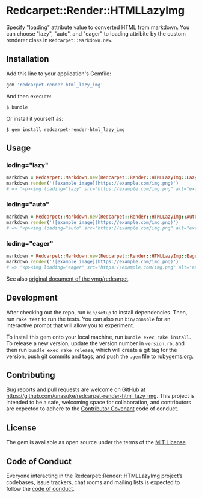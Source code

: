 # Redcarpet::Render::HTMLLazyImg

Specify "loading" attribute value to converted HTML from markdown.
You can choose "lazy", "auto", and "eager" to loading attribite by the custom renderer class in `Redcarpet::Markdown.new`.

## Installation

Add this line to your application's Gemfile:

```ruby
gem 'redcarpet-render-html_lazy_img'
```

And then execute:

```shell
$ bundle
```

Or install it yourself as:

```shell
$ gem install redcarpet-render-html_lazy_img
```

## Usage

### loding="lazy"
```ruby
markdown = Redcarpet::Markdown.new(Redcarpet::Render::HTMLLazyImg::Lazy)
markdown.render('![example image](https://example.com/img.png)')
# => '<p><img loading="lazy" src="https://example.com/img.png" alt="example image" /></p>'
```

### loding="auto"
```ruby
markdown = Redcarpet::Markdown.new(Redcarpet::Render::HTMLLazyImg::Auto)
markdown.render('![example image](https://example.com/img.png)')
# => '<p><img loading="auto" src="https://example.com/img.png" alt="example image" /></p>'
```

### loding="eager"
```ruby
markdown = Redcarpet::Markdown.new(Redcarpet::Render::HTMLLazyImg::Eager)
markdown.render('![example image](https://example.com/img.png)')
# => '<p><img loading="eager" src="https://example.com/img.png" alt="example image" /></p>'
```

See also [original document of the vmg/redcarpet](https://github.com/vmg/redcarpet#and-you-can-even-cook-your-own).

## Development

After checking out the repo, run `bin/setup` to install dependencies. Then, run `rake test` to run the tests. You can also run `bin/console` for an interactive prompt that will allow you to experiment.

To install this gem onto your local machine, run `bundle exec rake install`. To release a new version, update the version number in `version.rb`, and then run `bundle exec rake release`, which will create a git tag for the version, push git commits and tags, and push the `.gem` file to [rubygems.org](https://rubygems.org).

## Contributing

Bug reports and pull requests are welcome on GitHub at https://github.com/unasuke/redcarpet-render-html_lazy_img. This project is intended to be a safe, welcoming space for collaboration, and contributors are expected to adhere to the [Contributor Covenant](http://contributor-covenant.org) code of conduct.

## License

The gem is available as open source under the terms of the [MIT License](https://opensource.org/licenses/MIT).

## Code of Conduct

Everyone interacting in the Redcarpet::Render::HTMLLazyImg project’s codebases, issue trackers, chat rooms and mailing lists is expected to follow the [code of conduct](https://github.com/unasuke/redcarpet-render-html_lazy_img/blob/master/CODE_OF_CONDUCT.md).
